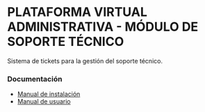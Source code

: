 # PLATAFORMA VIRTUAL ADMINISTRATIVA - MÓDULO DE SOPORTE TÉCNICO

Sistema de tickets para la gestión del soporte técnico.

### Documentación

* [Manual de instalación](./INSTALL.md)
* [Manual de usuario](./docs/MANUAL.md)